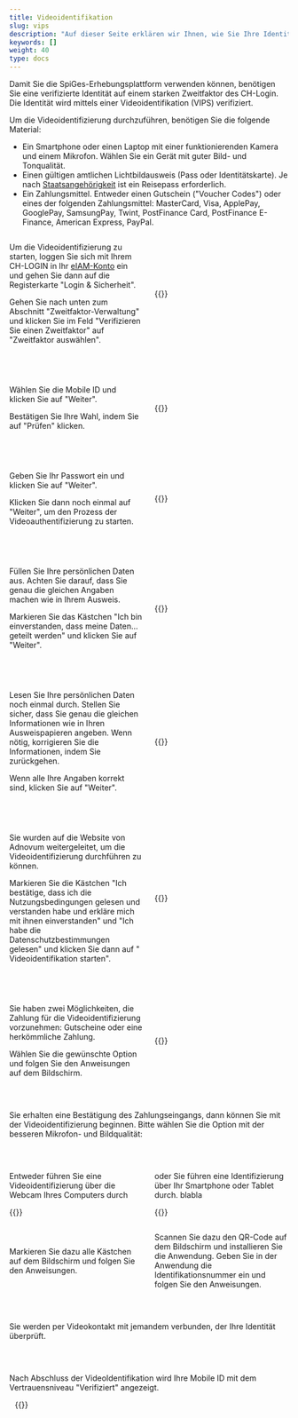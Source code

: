 ```yaml
---
title: Videoidentifikation
slug: vips
description: "Auf dieser Seite erklären wir Ihnen, wie Sie Ihre Identität mit Hilfe der Video-Authentifizierung überprüfen lassen können."
keywords: []
weight: 40
type: docs
---
```


Damit Sie die SpiGes-Erhebungsplattform verwenden können, benötigen Sie eine verifizierte Identität auf einem starken Zweitfaktor des CH-Login. Die Identität wird mittels einer Videoidentifikation (VIPS) verifiziert.

Um die Videoidentifizierung durchzuführen, benötigen Sie die folgende Material: 
- Ein Smartphone oder einen Laptop mit einer funktionierenden Kamera und einem Mikrofon. Wählen Sie ein Gerät mit guter Bild- und Tonqualität.  
- Einen gültigen amtlichen Lichtbildausweis (Pass oder Identitätskarte). Je nach [Staatsangehörigkeit](https://help.eiam.swiss/r/intrumcountryident/intrumcountryident_de.pdf?t=1688707317) ist ein Reisepass erforderlich.
- Ein Zahlungsmittel. Entweder einen Gutschein ("Voucher Codes") oder eines der folgenden Zahlungsmittel: MasterCard, Visa, ApplePay, GooglePay, SamsungPay, Twint, PostFinance Card, PostFinance E-Finance, American Express, PayPal.

<!-- 1ere paire de colonnes -->

<div style="display: flex; justify-content: space-between; align-items: center;">

<div style="flex: 1; padding-right: 10px;">
<!-- First column content goes here -->
<p> Um die Videoidentifizierung zu starten, loggen Sie sich mit Ihrem CH-LOGIN in Ihr <a href="https://www.myaccount-r.eiam.admin.ch/"> eIAM-Konto</a> ein und gehen Sie dann auf die Registerkarte "Login & Sicherheit". </p>

<p> Gehen Sie nach unten zum Abschnitt "Zweitfaktor-Verwaltung" und klicken Sie im Feld "Verifizieren Sie einen Zweitfaktor" auf "Zweitfaktor auswählen". </p>
</div>

<div style="flex: 1; padding-left: 10px;">
<!-- Second column content goes here -->
{{<insertImage image="selection_second_facteur_de.png" description="Choix connexion" class="bord taille">}} 
</div>

</div>

&nbsp;

<!-- 2ème paire de colonnes -->

<div style="display: flex; justify-content: space-between; align-items: center;">

<div style="flex: 1; padding-right: 10px;">
<!-- First column content goes here -->
<p> Wählen Sie die Mobile ID und klicken Sie auf "Weiter". </p>

<p> Bestätigen Sie Ihre Wahl, indem Sie auf "Prüfen" klicken. </p>
</div>

<div style="flex: 1; padding-left: 10px;">
<!-- Second column content goes here -->
{{<insertImage image="selection_mobileid_de.png" description="Choix connexion" class="bord taille">}} 
</div>

</div>

&nbsp;

<!-- 3ème paire de colonnes -->

<div style="display: flex; justify-content: space-between; align-items: center;">

<div style="flex: 1; padding-right: 10px;">
<!-- First column content goes here -->
<p> Geben Sie Ihr Passwort ein und klicken Sie auf "Weiter". </p>

<p> Klicken Sie dann noch einmal auf "Weiter", um den Prozess der Videoauthentifizierung zu starten. </p>
</div>

<div style="flex: 1; padding-left: 10px;">
<!-- Second column content goes here -->
{{<insertImage image="vips_saisie_mdp_de.png" description="Choix connexion" class="bord taille">}}
</div>

</div>

&nbsp;

<!-- 4ème paire de colonnes -->

<div style="display: flex; justify-content: space-between; align-items: center;">

<div style="flex: 1; padding-right: 10px;">
<!-- First column content goes here -->
<p> Füllen Sie Ihre persönlichen Daten aus. Achten Sie darauf, dass Sie genau die gleichen Angaben machen wie in Ihrem Ausweis. </p>

<p> Markieren Sie das Kästchen "Ich bin einverstanden, dass meine Daten... geteilt werden" und klicken Sie auf "Weiter". </p>
</div>

<div style="flex: 1; padding-left: 10px;">
<!-- Second column content goes here -->
{{<insertImage image="saisie_donnees_perso_de.png" description="Choix connexion" class="bord taille">}} 
</div>

</div>

&nbsp;

<!-- 5ème paire de colonnes -->

<div style="display: flex; justify-content: space-between; align-items: center;">

<div style="flex: 1; padding-right: 10px;">
<!-- First column content goes here -->
<p> Lesen Sie Ihre persönlichen Daten noch einmal durch. Stellen Sie sicher, dass Sie genau die gleichen Informationen wie in Ihren Ausweispapieren angeben. Wenn nötig, korrigieren Sie die Informationen, indem Sie zurückgehen.</p>

<p> Wenn alle Ihre Angaben korrekt sind, klicken Sie auf "Weiter". </p>
</div>

<div style="flex: 1; padding-left: 10px;">
<!-- Second column content goes here -->
{{<insertImage image="controle_infos.png" description="Choix connexion" class="bord taille">}}  <!-- Image en français -->
</div>

</div>

&nbsp;

<!-- 6ème paire de colonnes -->

<div style="display: flex; justify-content: space-between; align-items: center;">

<div style="flex: 1; padding-right: 10px;">
<!-- First column content goes here -->
<p> Sie wurden auf die Website von Adnovum weitergeleitet, um die Videoidentifizierung durchführen zu können.</p>

<p> Markieren Sie die Kästchen "Ich bestätige, dass ich die Nutzungsbedingungen gelesen und verstanden habe und erkläre mich mit ihnen einverstanden" und "Ich habe die Datenschutzbestimmungen gelesen" und klicken Sie dann auf " Videoidentifikation starten". </p>
</div>

<div style="flex: 1; padding-left: 10px;">
<!-- Second column content goes here -->
{{<insertImage image="condition_adn.png" description="Choix connexion" class="bord taille">}}   <!-- Image en français -->
</div>

</div>

&nbsp;

<!-- 7ème paire de colonnes -->

<div style="display: flex; justify-content: space-between; align-items: center;">

<div style="flex: 1; padding-right: 10px;">
<!-- First column content goes here -->
<p>Sie haben zwei Möglichkeiten, die Zahlung für die Videoidentifizierung vorzunehmen: Gutscheine oder eine herkömmliche Zahlung. </p>

<p> Wählen Sie die gewünschte Option und folgen Sie den Anweisungen auf dem Bildschirm. </p>
</div>

<div style="flex: 1; padding-left: 10px;">
<!-- Second column content goes here -->
{{<insertImage image="paiement_video.png" description="Choix connexion" class="bord taille">}}   <!-- Image en français -->
</div>

</div>

&nbsp;

Sie erhalten eine Bestätigung des Zahlungseingangs, dann können Sie mit der Videoidentifizierung beginnen. Bitte wählen Sie die Option mit der besseren Mikrofon- und Bildqualität:

&nbsp;

<!-- 8ème paire de colonnes -->
<div style="display: flex; justify-content: space-between; align-items: center;">

<div style="flex: 1; padding-right: 10px;">
<!-- First column content goes here -->
<p> Entweder führen Sie eine Videoidentifizierung über die Webcam Ihres Computers durch </p>

<p> {{<insertImage image="choix_ordi.png" description="Choix connexion" class="bord taille">}}</p>   <!-- Image en français -->

</div>

<div style="flex: 1; padding-left: 10px;">
<!-- Second column content goes here -->
<p> oder Sie führen eine Identifizierung über Ihr Smartphone oder Tablet durch.     
blabla </p>

<p> {{<insertImage image="choix_tel.png" description="Choix connexion" class="bord taille">}} </p>   <!-- Image en français -->
</div>

</div>

<!-- 8ème paire de colonnes bis -->
<div style="display: flex; justify-content: space-between; align-items: center;">

<div style="flex: 1; padding-right: 10px;">
<!-- First column content goes here -->
<p> Markieren Sie dazu alle Kästchen auf dem Bildschirm und folgen Sie den Anweisungen. </p>

</div>

<div style="flex: 1; padding-left: 10px;">
<!-- Second column content goes here -->
<p> Scannen Sie dazu den QR-Code auf dem Bildschirm und installieren Sie die Anwendung. Geben Sie in der Anwendung die Identifikationsnummer ein und folgen Sie den Anweisungen. </p>
</div>

</div>

&nbsp;

Sie werden per Videokontakt mit jemandem verbunden, der Ihre Identität überprüft.

&nbsp;

<!-- 9ème paire de colonnes -->

<div style="display: flex; justify-content: space-between; align-items: center;">

<div style="flex: 1; padding-right: 10px;">
<!-- First column content goes here -->
<p>Nach Abschluss der VideoIdentifikation wird Ihre Mobile ID mit dem Vertrauensniveau "Verifiziert" angezeigt. </p>

<div style="flex: 1; padding-left: 10px;">
<!-- Second column content goes here -->
{{<insertImage image="mobileid_verifie_de.png" description="Choix connexion" class="bord taille">}}  
</div>

</div>